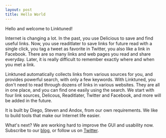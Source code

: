 ```yaml
---
layout: post
title: Hello World
---
```


Hello and welcome to Linktuned!

Internet is changing a lot. In the past, you use Delicious to save and find useful links. Now, you use readitlater to save links for future read with a single click, you tag a tweet as favorite in Twitter, you also like a link in Facebook. There are so many links and web pages you read and share everyday. Later, it is really difficult to remember exactly where and when you met a link.

Linktuned automatically collects links from various sources for you, and provides powerful search, with only a few keywords. With Linktuned, you don't need to read through dozens of links in various websites. They are all in one place, and you can find one easily using the search. We start with four link sources, Delicous, Readitlater, Twitter and Facebook, and more will be added in the future.

It is built by Diego, Steven and Andox, from our own requirements. We like to build tools that make our Internet life easier.

What's next? We are working hard to improve the GUI and usability now. Subscribe to our [blog](http://blog.linktuned.com), or follow us on [Twitter](https://twitter.com/linktuned).
